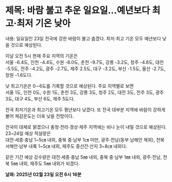 # **제목: 바람 불고 추운 일요일...예년보다 최고·최저 기온 낮아**

  내용: 일요일인 23일 전국에 강한 바람이 불고 춥겠다. 최저·최고 기온 모두 예년보다 낮을 것으로 예상된다.  

이날 오전 5시 현재 주요 지역의 기온은  
서울 -6.4도, 인천 -4.4도, 수원 -8.0도, 춘천 -9.7도, 강릉 -3.2도, 청주 -4.8도, 대전 -5.5도, 전주 -4.2도, 광주 -2.7도, 제주 2.5도, 대구 -3.2도, 부산 -1.5도, 울산 -2.7도, 창원 -1.6도다.  

낮 최고기온은 0∼6도를 기록할 것으로 예상된다. 주요 지역별로 보면  
서울 1도, 인천 0도, 수원 1도, 춘천 3도, 강릉 3도, 청주 2도, 대전 3도, 전주 3도, 광주 3도, 대구 4도, 부산 6도, 제주 5도다.

전국 최저기온과 최고기온 모두 평년보다 낮겠다. 또 전국 대부분 지역에 바람이 강하게 불어 체감온도는 더욱 낮을 전망이다.  

전국이 대체로 맑겠으나 충청·전라·경상·제주 지역에는 비나 눈이 내릴 것으로 예상된다.  
23~24일 예상 적설량은  
대전·세종·충남 1~5㎝ 내외, 충북 중·남부 1㎝ 미만, 광주·전남(동부 남해안 제외), 전북 서해안·남부 내륙 1~5㎝ 내외, 제주도 중산간·산지 3~8㎝ 내외다.

같은 기간 예상 강수량은 대전·세종·충남 5㎜ 내외, 충북 중·남부 1㎜ 내외, 광주·전남, 전북 5㎜ 내외, 제주도 5㎜ 내외가 되겠다.

  **날짜: 2025년 02월 23일 오전 6시 16분**